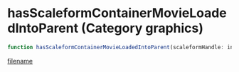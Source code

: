 # hasScaleformContainerMovieLoadedIntoParent (Category graphics)

```js
function hasScaleformContainerMovieLoadedIntoParent(scaleformHandle: int): boolean
```

[filename](hasScaleformContainerMovieLoadedIntoParent_m.md ':include')